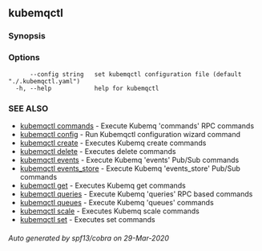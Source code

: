 ## kubemqctl



### Synopsis



### Options

```
      --config string   set kubemqctl configuration file (default "./.kubemqctl.yaml")
  -h, --help            help for kubemqctl
```

### SEE ALSO

* [kubemqctl commands](kubemqctl_commands.md)	 - Execute Kubemq 'commands' RPC commands
* [kubemqctl config](kubemqctl_config.md)	 - Run Kubemqctl configuration wizard command
* [kubemqctl create](kubemqctl_create.md)	 - Executes Kubemq create commands
* [kubemqctl delete](kubemqctl_delete.md)	 - Executes delete commands
* [kubemqctl events](kubemqctl_events.md)	 - Execute Kubemq 'events' Pub/Sub commands
* [kubemqctl events_store](kubemqctl_events_store.md)	 - Execute Kubemq 'events_store' Pub/Sub commands
* [kubemqctl get](kubemqctl_get.md)	 - Executes Kubemq get commands
* [kubemqctl queries](kubemqctl_queries.md)	 - Execute Kubemq 'queries' RPC based commands
* [kubemqctl queues](kubemqctl_queues.md)	 - Execute Kubemq 'queues' commands
* [kubemqctl scale](kubemqctl_scale.md)	 - Executes Kubemq scale commands
* [kubemqctl set](kubemqctl_set.md)	 - Executes set commands

###### Auto generated by spf13/cobra on 29-Mar-2020
